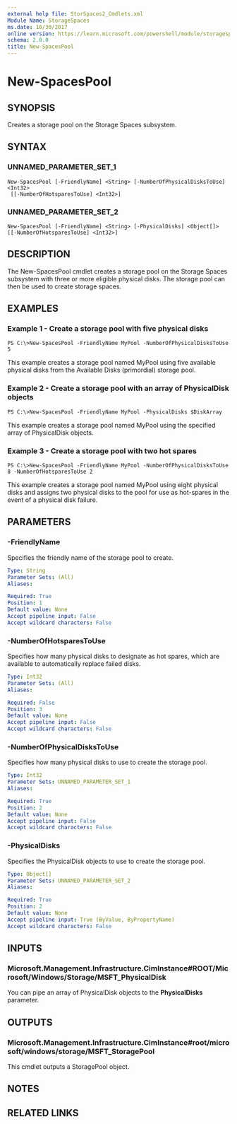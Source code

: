 ```yaml
---
external help file: StorSpaces2_Cmdlets.xml
Module Name: StorageSpaces
ms.date: 10/30/2017
online version: https://learn.microsoft.com/powershell/module/storagespaces/new-spacespool?view=windowsserver2012r2-ps&wt.mc_id=ps-gethelp
schema: 2.0.0
title: New-SpacesPool
---
```


# New-SpacesPool

## SYNOPSIS
Creates a storage pool on the Storage Spaces subsystem.

## SYNTAX

### UNNAMED_PARAMETER_SET_1
```
New-SpacesPool [-FriendlyName] <String> [-NumberOfPhysicalDisksToUse] <Int32>
 [[-NumberOfHotsparesToUse] <Int32>]
```

### UNNAMED_PARAMETER_SET_2
```
New-SpacesPool [-FriendlyName] <String> [-PhysicalDisks] <Object[]> [[-NumberOfHotsparesToUse] <Int32>]
```

## DESCRIPTION
The New-SpacesPool cmdlet creates a storage pool on the Storage Spaces subsystem with three or more eligible physical disks.
The storage pool can then be used to create storage spaces.

## EXAMPLES

### Example 1 - Create a storage pool with five physical disks
```
PS C:\>New-SpacesPool -FriendlyName MyPool -NumberOfPhysicalDisksToUse 5
```

This example creates a storage pool named MyPool using five available physical disks from the Available Disks (primordial) storage pool.

### Example 2 - Create a storage pool with an array of PhysicalDisk objects
```
PS C:\>New-SpacesPool -FriendlyName MyPool -PhysicalDisks $DiskArray
```

This example creates a storage pool named MyPool using the specified array of PhysicalDisk objects.

### Example 3 - Create a storage pool with two hot spares
```
PS C:\>New-SpacesPool -FriendlyName MyPool -NumberOfPhysicalDisksToUse 8 -NumberOfHotsparesToUse 2
```

This example creates a storage pool named MyPool using eight physical disks and assigns two physical disks to the pool for use as hot-spares in the event of a physical disk failure.

## PARAMETERS

### -FriendlyName
Specifies the friendly name of the storage pool to create.

```yaml
Type: String
Parameter Sets: (All)
Aliases: 

Required: True
Position: 1
Default value: None
Accept pipeline input: False
Accept wildcard characters: False
```

### -NumberOfHotsparesToUse
Specifies how many physical disks to designate as hot spares, which are available to automatically replace failed disks.

```yaml
Type: Int32
Parameter Sets: (All)
Aliases: 

Required: False
Position: 3
Default value: None
Accept pipeline input: False
Accept wildcard characters: False
```

### -NumberOfPhysicalDisksToUse
Specifies how many physical disks to use to create the storage pool.

```yaml
Type: Int32
Parameter Sets: UNNAMED_PARAMETER_SET_1
Aliases: 

Required: True
Position: 2
Default value: None
Accept pipeline input: False
Accept wildcard characters: False
```

### -PhysicalDisks
Specifies the PhysicalDisk objects to use to create the storage pool.

```yaml
Type: Object[]
Parameter Sets: UNNAMED_PARAMETER_SET_2
Aliases: 

Required: True
Position: 2
Default value: None
Accept pipeline input: True (ByValue, ByPropertyName)
Accept wildcard characters: False
```

## INPUTS

### Microsoft.Management.Infrastructure.CimInstance#ROOT/Microsoft/Windows/Storage/MSFT_PhysicalDisk
You can pipe an array of PhysicalDisk objects to the **PhysicalDisks** parameter.

## OUTPUTS

### Microsoft.Management.Infrastructure.CimInstance#root/microsoft/windows/storage/MSFT_StoragePool
This cmdlet outputs a StoragePool object.

## NOTES

## RELATED LINKS

